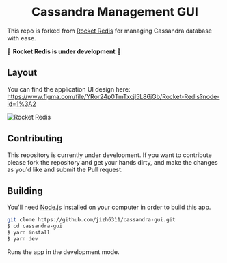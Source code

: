 <h1 align="center">
  Cassandra Management GUI
</h1>

This repo is forked from [Rocket Redis](https://github.com/diego3g/rocketredis) for managing Cassandra database with ease.

🚧 **Rocket Redis is under development** 🚧

## Layout

You can find the application UI design here: https://www.figma.com/file/YRor24p0TmTxcjl5L86jGb/Rocket-Redis?node-id=1%3A2

![Rocket Redis](/.github/layout.png)

## Contributing

This repository is currently under development. If you want to contribute please fork the repository and get your hands dirty, and make the changes as you'd like and submit the Pull request.

## Building

You'll need [Node.js](https://nodejs.org) installed on your computer in order to build this app.

```bash
git clone https://github.com/jizh6311/cassandra-gui.git
$ cd cassandra-gui
$ yarn install
$ yarn dev
```

Runs the app in the development mode.<br/>
